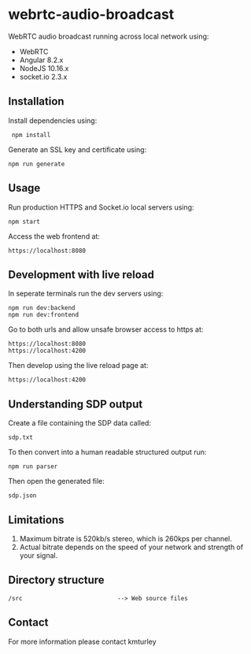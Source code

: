 # webrtc-audio-broadcast

WebRTC audio broadcast running across local network using:

* WebRTC
* Angular 8.2.x
* NodeJS 10.16.x
* socket.io 2.3.x


## Installation

Install dependencies using:

     npm install

Generate an SSL key and certificate using:

    npm run generate


## Usage

Run production HTTPS and Socket.io local servers using:

    npm start

Access the web frontend at:

    https://localhost:8080


## Development with live reload

In seperate terminals run the dev servers using:

    npm run dev:backend
    npm run dev:frontend

Go to both urls and allow unsafe browser access to https at:

    https://localhost:8080
    https://localhost:4200

Then develop using the live reload page at:

    https://localhost:4200


## Understanding SDP output

Create a file containing the SDP data called:

    sdp.txt

To then convert into a human readable structured output run:

    npm run parser

Then open the generated file:

    sdp.json


## Limitations

1) Maximum bitrate is 520kb/s stereo, which is 260kps per channel.
2) Actual bitrate depends on the speed of your network and strength of your signal.


## Directory structure

    /src                           --> Web source files


## Contact

For more information please contact kmturley
